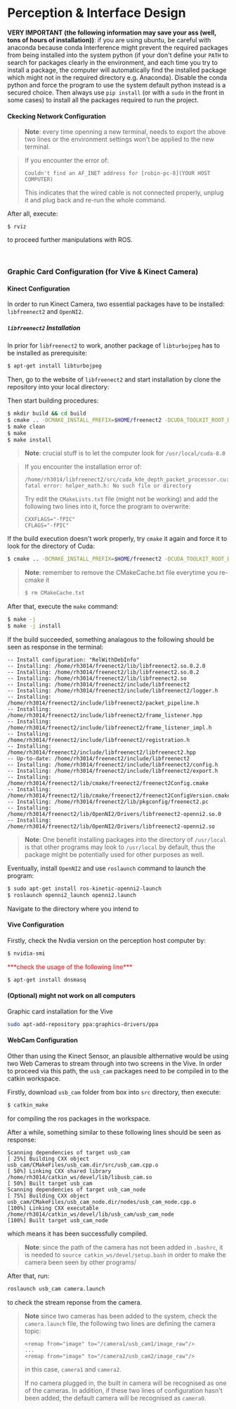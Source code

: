 # Perception & Interface Design

**VERY IMPORTANT (the following information may save your ass (well, tons of hours of installation))**: if you are using ubuntu, be careful with anaconda because conda Interference might prevent the required packages from being installed into the system python (if your don't define your `PATH` to search for packages clearly in the environment, and each time you try to install a package, the computer will automatically find the installed package which might not in the required directory e.g. Anaconda). Disable the conda python and force the program to use the system default python instead is a secured choice. Then always use `pip install` (or with a `sudo` in the front in some cases) to install all the packages required to run the project.



#### Ckecking Network Configuration


> **Note**: every time openning a new terminal, needs to export the above two lines or the environment settings won't be applied to the new terminal.


> If you encounter the error of:
> 
> ```
> Couldn't find an AF_INET address for [robin-pc-8](YOUR HOST COMPUTER)
> ```
> This indicates that the wired cable is not connected properly, unplug it and plug back and re-run the whole command.

After all, execute:

```
$ rviz
```
to proceed further manipulations with ROS.

</br>



### Graphic Card Configuration (for Vive & Kinect Camera)


#### Kinect Configuration

In order to run Kinect Camera, two essential packages have to be installed: `libfreenect2` and `OpenNI2`.

##### `libfreenect2` Installation

In prior for `libfreenect2` to work, another package of `libturbojpeg` has to be installed as prerequisite:

```bash
$ apt-get install libturbojpeg
```
Then, go to the website of `libfreenect2` and start installation by clone the repository into your local directory:

Then start building procedures:

```bash
$ mkdir build && cd build
$ cmake .. -DCMAKE_INSTALL_PREFIX=$HOME/freenect2 -DCUDA_TOOLKIT_ROOT_DIR=/usr/local/cuda-8.0
$ make clean
$ make
$ make install
```
> **Note**: crucial stuff is to let the computer look for `/usr/local/cuda-8.0`

> If you encounter the installation error of: 
> 
> ```
> /home/rh3014/libfreenect2/src/cuda_kde_depth_packet_processor.cu:39:25: fatal error: helper_math.h: No such file or directory
> ```
> Try edit the `CMakeLists.txt` file (might not be working) and add the following two lines into it, force the program to overwrite:
> 
> ```
> CXXFLAGS="-fPIC"
> CFLAGS="-fPIC"
>```

If the build execution doesn't work properly, try `cmake` it again and force it to look for the directory of Cuda:

```bash
$ cmake .. -DCMAKE_INSTALL_PREFIX=$HOME/freenect2 -DCUDA_TOOLKIT_ROOT_DIR=/usr/local/cuda-8.0
```
> **Note**: remember to remove the CMakeCache.txt file everytime you re-cmake it
>
>```bash
>$ rm CMakeCache.txt
>```

After that, execute the `make` command:

```bash
$ make -j
$ make -j install
```
If the build succeeded, something analagous to the following should be seen as response in the terminal:

```
-- Install configuration: "RelWithDebInfo"
-- Installing: /home/rh3014/freenect2/lib/libfreenect2.so.0.2.0
-- Installing: /home/rh3014/freenect2/lib/libfreenect2.so.0.2
-- Installing: /home/rh3014/freenect2/lib/libfreenect2.so
-- Installing: /home/rh3014/freenect2/include/libfreenect2
-- Installing: /home/rh3014/freenect2/include/libfreenect2/logger.h
-- Installing: /home/rh3014/freenect2/include/libfreenect2/packet_pipeline.h
-- Installing: /home/rh3014/freenect2/include/libfreenect2/frame_listener.hpp
-- Installing: /home/rh3014/freenect2/include/libfreenect2/frame_listener_impl.h
-- Installing: /home/rh3014/freenect2/include/libfreenect2/registration.h
-- Installing: /home/rh3014/freenect2/include/libfreenect2/libfreenect2.hpp
-- Up-to-date: /home/rh3014/freenect2/include/libfreenect2
-- Installing: /home/rh3014/freenect2/include/libfreenect2/config.h
-- Installing: /home/rh3014/freenect2/include/libfreenect2/export.h
-- Installing: /home/rh3014/freenect2/lib/cmake/freenect2/freenect2Config.cmake
-- Installing: /home/rh3014/freenect2/lib/cmake/freenect2/freenect2ConfigVersion.cmake
-- Installing: /home/rh3014/freenect2/lib/pkgconfig/freenect2.pc
-- Installing: /home/rh3014/freenect2/lib/OpenNI2/Drivers/libfreenect2-openni2.so.0
-- Installing: /home/rh3014/freenect2/lib/OpenNI2/Drivers/libfreenect2-openni2.so
```
> **Note**: One benefit installing packages into the directory of `/usr/local` is that other programs may look to `/usr/local` by default, thus the package might be potentially used for other purposes as well.

Eventually, install `OpenNI2` and use `roslaunch` command to launch the program: 

```bash
$ sudo apt-get install ros-kinetic-openni2-launch
$ roslaunch openni2_launch openni2.launch
```

Navigate to the directory where you intend to 


#### Vive Configuration

Firstly, check the Nvdia version on the perception host computer by:

```bash
$ nvidia-smi
```

<span style="color:red"> 
***check the usage of the following line***
</span>

```bash
$ apt-get install dnsmasq
```



#### (Optional) might not work on all computers

Graphic card installation for the Vive

```bash
sudo apt-add-repository ppa:graphics-drivers/ppa
```

#### WebCam Configuration

Other than using the Kinect Sensor, an plausible althernative would be using two Web Cameras to stream through into two screens in the Vive. In order to proceed via this path, the `usb_cam` packages need to be compiled in to the catkin workspace.

Firstly, download `usb_cam` folder from box into `src` directory, then execute:

```bash
$ catkin_make
```
for compiling the ros packages in the workspace. 

After a while, something similar to these following lines should be seen as response:

```
Scanning dependencies of target usb_cam
[ 25%] Building CXX object usb_cam/CMakeFiles/usb_cam.dir/src/usb_cam.cpp.o
[ 50%] Linking CXX shared library /home/rh3014/catkin_ws/devel/lib/libusb_cam.so
[ 50%] Built target usb_cam
Scanning dependencies of target usb_cam_node
[ 75%] Building CXX object usb_cam/CMakeFiles/usb_cam_node.dir/nodes/usb_cam_node.cpp.o
[100%] Linking CXX executable /home/rh3014/catkin_ws/devel/lib/usb_cam/usb_cam_node
[100%] Built target usb_cam_node
```
which means it has been successfully compiled.

> **Note**: since the path of the camera has not been added in `.bashrc`, it is needed to `source catkin_ws/devel/setup.bash` in order to make the camera been seen by other programs/

After that, run:

```bash
roslaunch usb_cam camera.launch
```
to check the stream reponse from the camera.

> **Note** since two cameras has been added to the system, check the `camera.launch` file, the following two lines are defining the camera topic:
> 
> ```
> <remap from="image" to="/camera1/usb_cam1/image_raw"/>
> ...
> <remap from="image" to="/camera2/usb_cam2/image_raw"/>
> ```
> in this case, `camera1` and `camera2`.
> 
> If no camera plugged in, the built in camera will be recognised as one of the cameras. In addition, if these two lines of configuration hasn't been added, the default camera will be recognised as `camera0`.




